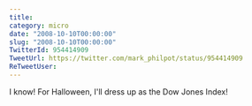 ```yaml
---
title: 
category: micro
date: "2008-10-10T00:00:00"
slug: "2008-10-10T00:00:00"
TwitterId: 954414909
TweetUrl: https://twitter.com/mark_philpot/status/954414909
ReTweetUser: 
---
```


I know! For Halloween, I'll dress up as the Dow Jones Index!